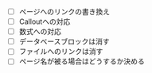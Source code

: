- [ ] ページへのリンクの書き換え
- [ ] Calloutへの対応
- [ ] 数式への対応
- [ ] データベースブロックは消す
- [ ] ファイルへのリンクは消す
- [ ] ページ名が被る場合はどうするか決める
